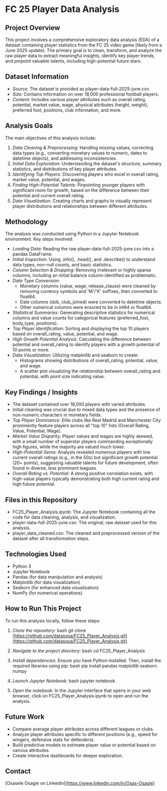 # FC 25 Player Data Analysis

## Project Overview

This project involves a comprehensive exploratory data analysis (EDA) of a dataset containing player statistics from the FC 25 video game (likely from a June 2025 update). The primary goal is to clean, transform, and analyze the raw player data to extract meaningful insights, identify key player trends, and pinpoint valuable talents, including high-potential future stars.

## Dataset Information

* *Source:* The dataset is provided as player-data-full-2025-june.csv.
* *Size:* Contains information on over 18,000 professional football players.
* *Content:* Includes various player attributes such as overall rating, potential, market value, wage, physical attributes (height, weight), preferred foot, positions, club information, and more.

## Analysis Goals

The main objectives of this analysis include:

1.  *Data Cleaning & Preprocessing:* Handling missing values, correcting data types (e.g., converting monetary values to numeric, dates to datetime objects), and addressing inconsistencies.
2.  *Initial Data Exploration:* Understanding the dataset's structure, summary statistics, and distributions of key player attributes.
3.  *Identifying Top Players:* Discovering players who excel in overall rating, market value, potential, and wages.
4.  *Finding High-Potential Talents:* Pinpointing younger players with significant room for growth, based on the difference between their potential and current overall rating.
5.  *Data Visualization:* Creating charts and graphs to visually represent player distributions and relationships between different attributes.

## Methodology

The analysis was conducted using Python in a Jupyter Notebook environment. Key steps involved:

* *Loading Data:* Reading the raw player-data-full-2025-june.csv into a pandas DataFrame.
* *Initial Inspection:* Using .info(), .head(), and .describe() to understand data types, non-null counts, and basic statistics.
* *Column Selection & Dropping:* Removing irrelevant or highly sparse columns, including an initial balance column identified as problematic.
* *Data Type Conversion:*
    * Monetary columns (value, wage, release_clause) were cleaned by removing currency symbols and 'M'/'K' suffixes, then converted to float64.
    * Date columns (dob, club_joined) were converted to datetime objects.
    * Other numerical columns were ensured to be in int64 or float64.
* *Statistical Summaries:* Generating descriptive statistics for numerical columns and value counts for categorical features (preferred_foot, body_type, positions).
* *Top Player Identification:* Sorting and displaying the top 10 players based on overall_rating, value, potential, and wage.
* *High Growth Potential Analysis:* Calculating the difference between potential and overall_rating to identify players with a growth potential of 10 points or more.
* *Data Visualization:* Utilizing matplotlib and seaborn to create:
    * Histograms showing distributions of overall_rating, potential, value, and wage.
    * A scatter plot visualizing the relationship between overall_rating and potential, with point size indicating value.

## Key Findings / Insights

* The dataset contained over 18,000 players with varied attributes.
* Initial cleaning was crucial due to mixed data types and the presence of non-numeric characters in monetary fields.
* *Top Player Dominance:* Elite clubs like Real Madrid and Manchester City prominently feature players across all "top 10" lists (Overall Rating, Value, Potential, Wage).
* *Market Value Disparity:* Player values and wages are highly skewed, with a small number of superstar players commanding exceptionally high figures, while the majority are valued much lower.
* *High-Potential Gems:* Analysis revealed numerous players with low current overall ratings (e.g., in the 50s) but significant growth potential (20+ points), suggesting valuable talents for future development, often found in diverse, less prominent leagues.
* *Overall Rating vs. Potential:* A strong positive correlation exists, with high-value players typically demonstrating both high current rating and high future potential.

## Files in this Repository

* FC25_Player_Analysis.ipynb: The Jupyter Notebook containing all the code for data cleaning, analysis, and visualization.
* player-data-full-2025-june.csv: The original, raw dataset used for this analysis.
* player_data_cleaned.csv: The cleaned and preprocessed version of the dataset after all transformation steps.

## Technologies Used

* Python 3
* Jupyter Notebook
* Pandas (for data manipulation and analysis)
* Matplotlib (for data visualization)
* Seaborn (for enhanced data visualization)
* NumPy (for numerical operations)

## How to Run This Project

To run this analysis locally, follow these steps:

1.  *Clone the repository:*
    bash
    git clone [https://github.com/datasosa/FC25_Player_Analysis.git](https://github.com/datasosa/FC25_Player_Analysis.git)
    
2.  *Navigate to the project directory:*
    bash
    cd FC25_Player_Analysis
    
3.  *Install dependencies:* Ensure you have Python installed. Then, install the required libraries using pip:
    bash
    pip install pandas matplotlib seaborn numpy
    
4.  *Launch Jupyter Notebook:*
    bash
    jupyter notebook
    
5.  *Open the notebook:* In the Jupyter interface that opens in your web browser, click on FC25_Player_Analysis.ipynb to open and run the analysis.

## Future Work

* Compare average player attributes across different leagues or clubs.
* Analyze player attributes specific to different positions (e.g., speed for wingers, defensive stats for defenders).
* Build predictive models to estimate player value or potential based on various attributes.
* Create interactive dashboards for deeper exploration.

## Contact

[Osasele Osagie on Linkedin](https://www.linkedin.com/in/Osas-Osagie]
